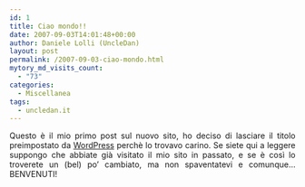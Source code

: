 ```yaml
---
id: 1
title: Ciao mondo!!
date: 2007-09-03T14:01:48+00:00
author: Daniele Lolli (UncleDan)
layout: post
permalink: /2007-09-03-ciao-mondo.html
mytory_md_visits_count:
  - "73"
categories:
  - Miscellanea
tags:
  - uncledan.it
---
```

<p align="justify">
  Questo è il mio primo post sul nuovo sito, ho deciso di lasciare il titolo preimpostato da <a href="http://www.wordpress-it.it/" title="WordPress Italia" target="_blank">WordPress</a> perchè lo trovavo carino. Se siete qui a leggere suppongo che abbiate già visitato il mio sito in passato, e se è così lo troverete un (bel) po&#8217; cambiato, ma non spaventatevi e comunque&#8230; BENVENUTI!
</p>